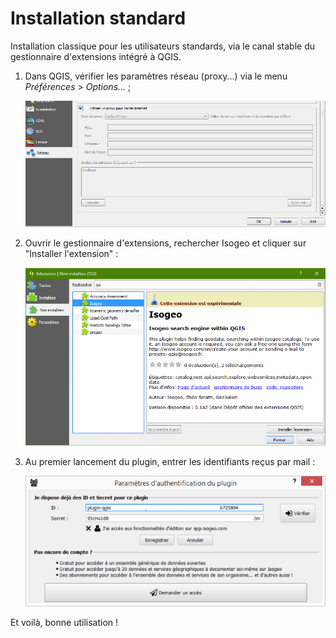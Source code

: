 # Installation standard

Installation classique pour les utilisateurs standards, via le canal stable du gestionnaire d'extensions intégré à QGIS.

1. Dans QGIS, vérifier les paramètres réseau (proxy...) via le menu *Préférences* > *Options...* ;

    ![](https://raw.githubusercontent.com/isogeo/isogeo-plugin-qgis/master/img/qgis_install_network_fr.png "Vérifier les paramètres de connexion de QGIS")

2. Ouvrir le gestionnaire d'extensions, rechercher Isogeo et cliquer sur "Installer l'extension" :
    
    ![](https://raw.githubusercontent.com/isogeo/isogeo-plugin-qgis/master/img/qgis_install_extension_fr.png "Installer le plugin Isogeo depuis le gestionnaire d\'extensions de QGIS")

3. Au premier lancement du plugin, entrer les identifiants reçus par mail :

    ![](https://raw.githubusercontent.com/isogeo/isogeo-plugin-qgis/master/img/ui_auth_prompt_fr.png "Prompt dialog to enter your application credentials")

Et voilà, bonne utilisation !

